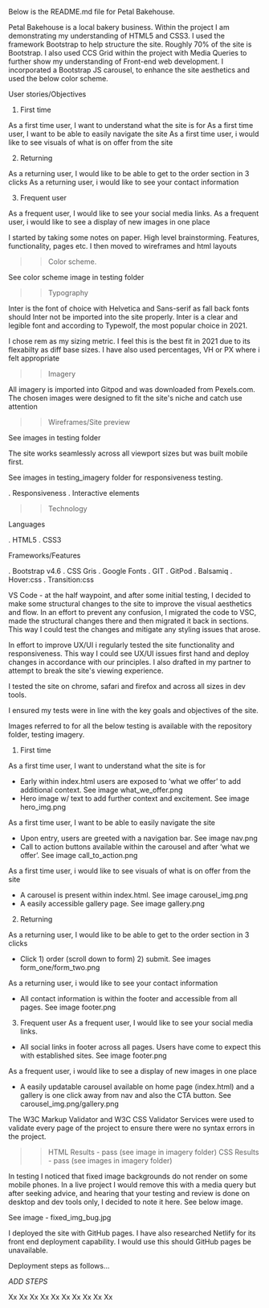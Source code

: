 Below is the README.md file for Petal Bakehouse.

<!----- Overview ----->

Petal Bakehouse is a local bakery business. Within the project I am demonstrating my understanding of HTML5 and CSS3. I used the framework Bootstrap to help structure the site. Roughly 70% of the site is Bootstrap. I also used CCS Grid within the project with Media Queries to further show my understanding of Front-end web development. I incorporated a Bootstrap JS carousel, to enhance the site aesthetics and used the below color scheme.

<!--- UX --->

User stories/Objectives

1) First time

As a first time user, I want to understand what the site is for
As a first time user, I want to be able to easily navigate the site
As a first time user, i would like to see visuals of what is on offer from the site

2) Returning

As a returning user, I would like to be able to get to the order section in 3 clicks
As a returning user, i would like to see your contact information

3) Frequent user

As a frequent user, I would like to see your social media links.
As a frequent user, i would like to see a display of new images in one place

<!--- Design --->

I started by taking some notes on paper. High level brainstorming. Features, functionality, pages etc. I then moved to wireframes and html layouts

>> Color scheme.

See color scheme image in testing folder

>> Typography

Inter is the font of choice with Helvetica and Sans-serif as fall back fonts should Inter not be imported into the site properly. Inter is a clear and legible font and according to Typewolf, the most popular choice in 2021.

I chose rem as my sizing metric. I feel this is the best fit in 2021 due to its flexabilty as diff base sizes. I have also used percentages, VH or PX where i felt appropriate

>> Imagery

All imagery is imported into Gitpod and was downloaded from Pexels.com. The chosen images were designed to fit the site's niche and catch use attention

>> Wireframes/Site preview

See images in testing folder

The site works seamlessly across all viewport sizes but was built mobile first.

See images in testing_imagery folder for responsiveness testing.

<!--- Features --->

. Responsiveness
. Interactive elements

>> Technology

Languages

. HTML5
. CSS3

Frameworks/Features

. Bootstrap v4.6
. CSS Gris
. Google Fonts
. GIT
. GitPod
. Balsamiq
. Hover:css
. Transition:css

<!--- Testing --->

VS Code - at the half waypoint, and after some initial testing, I decided to make some structural changes to the site to improve the visual aesthetics and flow. In an effort to prevent any confusion, I migrated the code to VSC, made the structural changes there and then migrated it back in sections. This way I could test the changes and mitigate any styling issues that arose.


In effort to improve UX/UI i regularly tested the site functionality and responsiveness. This way I could see UX/UI issues first hand and deploy changes in accordance with our principles. I also drafted in my partner to attempt to break the site's viewing experience.

I tested the site on chrome, safari and firefox and across all sizes in dev tools.

I ensured my tests were in line with the key goals and objectives of the site.

Images referred to for all the below testing is available with the repository folder, testing imagery.

1) First time

As a first time user, I want to understand what the site is for

- Early within index.html users are exposed to ‘what we offer’ to add additional context. See image what_we_offer.png
- Hero image w/ text to add further context and excitement. See image hero_img.png

As a first time user, I want to be able to easily navigate the site

- Upon entry, users are greeted with a navigation bar. See image nav.png
- Call to action buttons available within the carousel and after ‘what we offer’. See image call_to_action.png

As a first time user, i would like to see visuals of what is on offer from the site

- A carousel is present within index.html. See image carousel_img.png
- A easily accessible gallery page. See image gallery.png

2) Returning

As a returning user, I would like to be able to get to the order section in 3 clicks

- Click 1) order (scroll down to form) 2) submit. See images form_one/form_two.png

As a returning user, i would like to see your contact information

- All contact information is within the footer and accessible from all pages. See image footer.png


3) Frequent user
As a frequent user, I would like to see your social media links.

- All social links in footer across all pages. Users have come to expect this with established sites. See image footer.png

As a frequent user, i would like to see a display of new images in one place

- A easily updatable carousel available on home page (index.html) and a gallery is one click away from nav and also the CTA button. See carousel_img.png/gallery.png


The W3C Markup Validator and W3C CSS Validator Services were used to validate every page of the project to ensure there were no syntax errors in the project.

>> HTML Results - pass (see image in imagery folder)
>> CSS Results - pass (see images in imagery folder)

In testing I noticed that fixed image backgrounds do not render on some mobile phones. In a live project I would remove this with a media query but after seeking advice, and hearing that your testing and review is done on desktop and dev tools only, I decided to note it here. See below image.

See image - fixed_img_bug.jpg

<!--- Deployment --->

I deployed the site with GitHub pages. I have also researched Netlify for its front end deployment capability. I would use this should GitHub pages be unavailable.

Deployment steps as follows…

*ADD STEPS*

Xx
Xx
Xx
Xx
Xx
Xx
Xx
Xx
Xx
Xx
